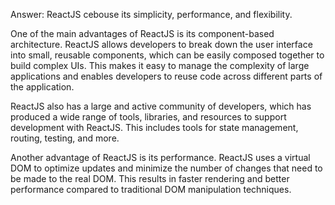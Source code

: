 Answer: ReactJS cebouse its simplicity, performance, and flexibility.

One of the main advantages of ReactJS is its component-based architecture. ReactJS allows developers to break down the user interface into small, reusable components, which can be easily composed together to build complex UIs. This makes it easy to manage the complexity of large applications and enables developers to reuse code across different parts of the application.

ReactJS also has a large and active community of developers, which has produced a wide range of tools, libraries, and resources to support development with ReactJS. This includes tools for state management, routing, testing, and more.

Another advantage of ReactJS is its performance. ReactJS uses a virtual DOM to optimize updates and minimize the number of changes that need to be made to the real DOM. This results in faster rendering and better performance compared to traditional DOM manipulation techniques.

